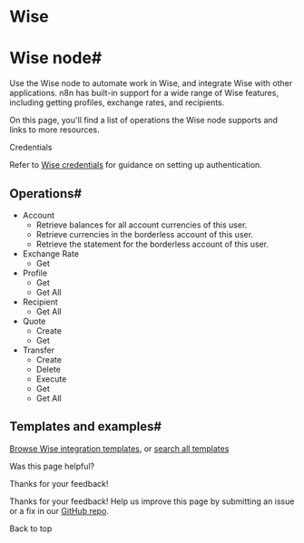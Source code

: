 # Wise

[ ](https://github.com/n8n-io/n8n-docs/edit/main/docs/integrations/builtin/app-nodes/n8n-nodes-base.wise.md "Edit this page")

# Wise node#

Use the Wise node to automate work in Wise, and integrate Wise with other applications. n8n has built-in support for a wide range of Wise features, including getting profiles, exchange rates, and recipients. 

On this page, you'll find a list of operations the Wise node supports and links to more resources.

Credentials

Refer to [Wise credentials](../../credentials/wise/) for guidance on setting up authentication. 

## Operations#

  * Account
    * Retrieve balances for all account currencies of this user.
    * Retrieve currencies in the borderless account of this user.
    * Retrieve the statement for the borderless account of this user.
  * Exchange Rate
    * Get
  * Profile
    * Get
    * Get All
  * Recipient
    * Get All
  * Quote
    * Create
    * Get
  * Transfer
    * Create
    * Delete
    * Execute
    * Get
    * Get All



## Templates and examples#

[Browse Wise integration templates](https://n8n.io/integrations/wise/), or [search all templates](https://n8n.io/workflows/)

Was this page helpful? 

Thanks for your feedback! 

Thanks for your feedback! Help us improve this page by submitting an issue or a fix in our [GitHub repo](https://github.com/n8n-io/n8n-docs). 

Back to top 
